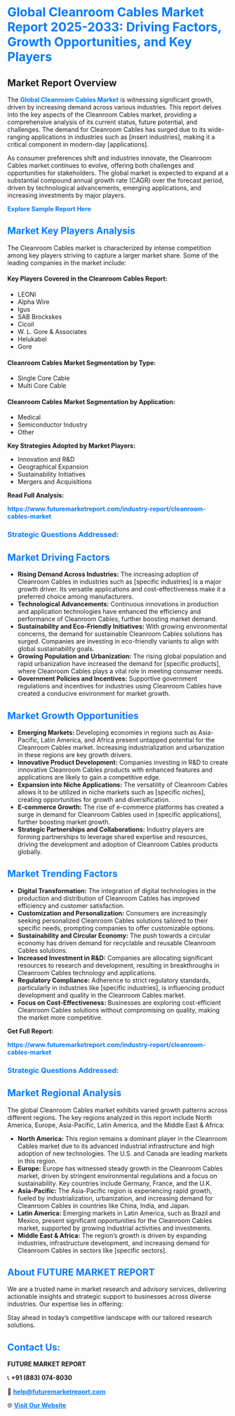 <h1 style="color: #007BFF;">Global Cleanroom Cables Market Report 2025-2033: Driving Factors, Growth Opportunities, and Key Players</h1>

<section id="overview">
<h2>Market Report Overview</h2>
<p>The <a href="https://www.futuremarketreport.com/industry-report/cleanroom-cables-market" style="color: #007BFF; text-decoration: none;"><strong>Global Cleanroom Cables Market</strong></a> is witnessing significant growth, driven by increasing demand across various industries. This report delves into the key aspects of the Cleanroom Cables market, providing a comprehensive analysis of its current status, future potential, and challenges. The demand for Cleanroom Cables has surged due to its wide-ranging applications in industries such as [insert industries], making it a critical component in modern-day [applications].</p>
<p>As consumer preferences shift and industries innovate, the Cleanroom Cables market continues to evolve, offering both challenges and opportunities for stakeholders. The global market is expected to expand at a substantial compound annual growth rate (CAGR) over the forecast period, driven by technological advancements, emerging applications, and increasing investments by major players.</p>
</section>

<section id="overview">
<p><a href="https://www.futuremarketreport.com/request-sample/reportId=86513" style="color: #007BFF; text-decoration: none;"><strong>Explore Sample Report Here</strong></a></p>
</section>

<section id="key-players">
<h2 style="color: #007BFF;">Market Key Players Analysis</h2>
<p>The Cleanroom Cables market is characterized by intense competition among key players striving to capture a larger market share. Some of the leading companies in the market include:</p>
<h4>Key Players Covered in the Cleanroom Cables Report:</h4>
<ul><li>LEONI</li><li>Alpha Wire</li><li>Igus</li><li>SAB Brockskes</li><li>Cicoil</li><li>W. L. Gore &amp; Associates</li><li>Helukabel</li><li>Gore</li></ul>
<h4>Cleanroom Cables Market Segmentation by Type:</h4>
<ul><li>Single Core Cable</li><li>Multi Core Cable</li></ul>

<h4>Cleanroom Cables Market Segmentation by Application:</h4>
<ul><li>Medical</li><li>Semiconductor Industry</li><li>Other</li></ul>
<p><strong>Key Strategies Adopted by Market Players:</strong></p>
<ul>
<li>Innovation and R&D</li>
<li>Geographical Expansion</li>
<li>Sustainability Initiatives</li>
<li>Mergers and Acquisitions</li>
</ul>
</section>

<section>
<p><strong>Read Full Analysis: </strong></p><a href="https://www.futuremarketreport.com/industry-report/cleanroom-cables-market" style="color: #007BFF; text-decoration: none;"><strong>https://www.futuremarketreport.com/industry-report/cleanroom-cables-market</strong></a>
<h3 style="color: #007BFF;">Strategic Questions Addressed:</h3>
</section>

<section id="driving-factors">
<h2 style="color: #007BFF;">Market Driving Factors</h2>
<ul>
<li><strong>Rising Demand Across Industries:</strong> The increasing adoption of Cleanroom Cables in industries such as [specific industries] is a major growth driver. Its versatile applications and cost-effectiveness make it a preferred choice among manufacturers.</li>
<li><strong>Technological Advancements:</strong> Continuous innovations in production and application technologies have enhanced the efficiency and performance of Cleanroom Cables, further boosting market demand.</li>
<li><strong>Sustainability and Eco-Friendly Initiatives:</strong> With growing environmental concerns, the demand for sustainable Cleanroom Cables solutions has surged. Companies are investing in eco-friendly variants to align with global sustainability goals.</li>
<li><strong>Growing Population and Urbanization:</strong> The rising global population and rapid urbanization have increased the demand for [specific products], where Cleanroom Cables plays a vital role in meeting consumer needs.</li>
<li><strong>Government Policies and Incentives:</strong> Supportive government regulations and incentives for industries using Cleanroom Cables have created a conducive environment for market growth.</li>
</ul>
</section>

<section id="growth-opportunities">
<h2 style="color: #007BFF;">Market Growth Opportunities</h2>
<ul>
<li><strong>Emerging Markets:</strong> Developing economies in regions such as Asia-Pacific, Latin America, and Africa present untapped potential for the Cleanroom Cables market. Increasing industrialization and urbanization in these regions are key growth drivers.</li>
<li><strong>Innovative Product Development:</strong> Companies investing in R&D to create innovative Cleanroom Cables products with enhanced features and applications are likely to gain a competitive edge.</li>
<li><strong>Expansion into Niche Applications:</strong> The versatility of Cleanroom Cables allows it to be utilized in niche markets such as [specific niches], creating opportunities for growth and diversification.</li>
<li><strong>E-commerce Growth:</strong> The rise of e-commerce platforms has created a surge in demand for Cleanroom Cables used in [specific applications], further boosting market growth.</li>
<li><strong>Strategic Partnerships and Collaborations:</strong> Industry players are forming partnerships to leverage shared expertise and resources, driving the development and adoption of Cleanroom Cables products globally.</li>
</ul>
</section>

<section id="trending-factors">
<h2 style="color: #007BFF;">Market Trending Factors</h2>
<ul>
<li><strong>Digital Transformation:</strong> The integration of digital technologies in the production and distribution of Cleanroom Cables has improved efficiency and customer satisfaction.</li>
<li><strong>Customization and Personalization:</strong> Consumers are increasingly seeking personalized Cleanroom Cables solutions tailored to their specific needs, prompting companies to offer customizable options.</li>
<li><strong>Sustainability and Circular Economy:</strong> The push towards a circular economy has driven demand for recyclable and reusable Cleanroom Cables solutions.</li>
<li><strong>Increased Investment in R&D:</strong> Companies are allocating significant resources to research and development, resulting in breakthroughs in Cleanroom Cables technology and applications.</li>
<li><strong>Regulatory Compliance:</strong> Adherence to strict regulatory standards, particularly in industries like [specific industries], is influencing product development and quality in the Cleanroom Cables market.</li>
<li><strong>Focus on Cost-Effectiveness:</strong> Businesses are exploring cost-efficient Cleanroom Cables solutions without compromising on quality, making the market more competitive.</li>
</ul>
</section>

<section>
<p><strong>Get Full Report: </strong></p><a href="https://www.futuremarketreport.com/industry-report/cleanroom-cables-market" style="color: #007BFF; text-decoration: none;"><strong>https://www.futuremarketreport.com/industry-report/cleanroom-cables-market</strong></a>
<h3 style="color: #007BFF;">Strategic Questions Addressed:</h3>
</section>


<section id="regional-analysis">
<h2 style="color: #007BFF;">Market Regional Analysis</h2>
<p>The global Cleanroom Cables market exhibits varied growth patterns across different regions. The key regions analyzed in this report include North America, Europe, Asia-Pacific, Latin America, and the Middle East & Africa:</p>
<ul>
<li><strong>North America:</strong> This region remains a dominant player in the Cleanroom Cables market due to its advanced industrial infrastructure and high adoption of new technologies. The U.S. and Canada are leading markets in this region.</li>
<li><strong>Europe:</strong> Europe has witnessed steady growth in the Cleanroom Cables market, driven by stringent environmental regulations and a focus on sustainability. Key countries include Germany, France, and the U.K.</li>
<li><strong>Asia-Pacific:</strong> The Asia-Pacific region is experiencing rapid growth, fueled by industrialization, urbanization, and increasing demand for Cleanroom Cables in countries like China, India, and Japan.</li>
<li><strong>Latin America:</strong> Emerging markets in Latin America, such as Brazil and Mexico, present significant opportunities for the Cleanroom Cables market, supported by growing industrial activities and investments.</li>
<li><strong>Middle East & Africa:</strong> The region’s growth is driven by expanding industries, infrastructure development, and increasing demand for Cleanroom Cables in sectors like [specific sectors].</li>
</ul>
</section>

<footer>
<h2 style="color: #007BFF;">About FUTURE MARKET REPORT</h2>
<p>We are a trusted name in market research and advisory services, delivering actionable insights and strategic support to businesses across diverse industries. Our expertise lies in offering:</p>

<p>Stay ahead in today’s competitive landscape with our tailored research solutions.</p>

<h2 style="color: #007BFF;">Contact Us:</h2>
<p><strong>FUTURE MARKET REPORT</strong></p>
<p>📞 <strong>+91 (883) 074-8030</strong></p>
<p>📧 <strong><a href="mailto:help@futuremarketreport.com" style="color: #007BFF;">help@futuremarketreport.com</a></strong></p>
<p>🌐 <strong><a href="https://www.futuremarketreport.com/" style="color: #007BFF;">Visit Our Website</a></strong></p>
</footer>
